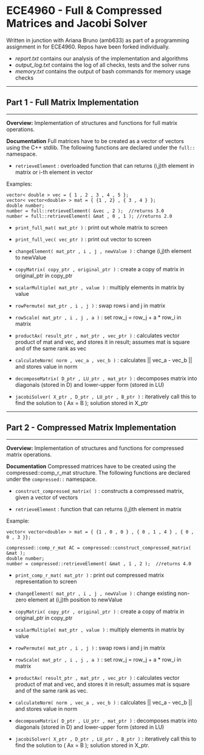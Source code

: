 # ECE4960 - Full & Compressed Matrices and Jacobi Solver

Written in junction with Ariana Bruno (amb633) as part of a programming assignment in for ECE4960.
Repos have been forked individually.

- *report.txt* contains our analysis of the implementation and algorithms
- *output_log.txt* contains the log of all checks, tests and the solver runs
- *memory.txt* contains the output of bash commands for memory usage checks

***************************************************************************
## Part 1 - Full Matrix Implementation
***************************************************************************

**Overview:**
Implementation of structures and functions for full matrix operations.

**Documentation** 
Full matrices have to be created as a vector of vectors using the C++ stdlib.
The following functions are declared under the `full::` namespace.

- `retrieveElement` : overloaded function that can returns (i,j)th element in matrix or i-th element in vector

Examples:
```
vector< double > vec = { 1 , 2 , 3 , 4 , 5 };
vector< vector<double> > mat = { {1 , 2} , { 3 , 4 } };
double number;
number = full::retrieveElement( &vec , 2 );  //returns 3.0
number = full::retrieveElement( &mat , 0 , 1 ); //returns 2.0
```

- `print_full_mat( mat_ptr )` : print out whole matrix to screen
- `print_full_vec( vec_ptr )` : print out vector to screen

- `changeElement( mat_ptr , i , j , newValue )` : change (i,j)th element to newValue

- `copyMatrix( copy_ptr , original_ptr )` : create a copy of matrix in original_ptr in copy_ptr

- `scalarMultiple( mat_ptr , value )` : multiply elements in matrix by value

- `rowPermute( mat_ptr , i , j )` : swap rows i and j in matrix

- `rowScale( mat_ptr , i , j , a )` : set row_j = row_j + a * row_i in matrix

- `productAx( result_ptr , mat_ptr , vec_ptr )` : calculates vector product of mat and vec, and stores it in result; assumes mat is square and of the same rank as vec

- `calculateNorm( norm , vec_a , vec_b )` : calculates || vec_a - vec_b || and stores value in norm

- `decomposeMatrix( D_ptr , LU_ptr , mat_ptr )` : decomposes matrix into diagonals (stored in D) and lower-upper form (stored in LU)

- `jacobiSolver( X_ptr , D_ptr , LU_ptr , B_ptr )` : iteratively call this to find the solution to ( Ax = B ); solution stored in X_ptr

***************************************************************************
## Part 2 - Compressed Matrix Implementation
***************************************************************************

**Overview:**
Implementation of structures and functions for compressed matrix operations.

**Documentation** 
Compressed matrices have to be created using the compressed::comp_r_mat structure.
The following functions are declared under the `compressed::` namespace.

- `construct_compressed_matrix( )` : constructs a compressed matrix, given a vector of vectors

- `retrieveElement` : function that can returns (i,j)th element in matrix

Example:
```
vector< vector<double> > mat = { {1 , 0 , 0 } , { 0 , 1 , 4 } , { 0 , 0 , 3 }};

compressed::comp_r_mat AC = compressed::construct_compressed_matrix( &mat );
double number;
number = compressed::retrieveElement( &mat , 1 , 2 );  //returns 4.0
``` 

- `print_comp_r_mat( mat_ptr )` : print out compressed matrix representation to screen

- `changeElement( mat_ptr , i , j , newValue )` : change existing non-zero element at (i,j)th position to newValue

- `copyMatrix( copy_ptr , original_ptr )` : create a copy of matrix in original_ptr in copy_ptr

- `scalarMultiple( mat_ptr , value )` : multiply elements in matrix by value

- `rowPermute( mat_ptr , i , j )` : swap rows i and j in matrix

- `rowScale( mat_ptr , i , j , a )` : set row_j = row_j + a * row_i in matrix

- `productAx( result_ptr , mat_ptr , vec_ptr )` : calculates vector product of mat and vec, and stores it in result; assumes mat is square and of the same rank as vec.

- `calculateNorm( norm , vec_a , vec_b )` : calculates || vec_a - vec_b || and stores value in norm

- `decomposeMatrix( D_ptr , LU_ptr , mat_ptr )` : decomposes matrix into diagonals (stored in D) and lower-upper form (stored in LU)

- `jacobiSolver( X_ptr , D_ptr , LU_ptr , B_ptr )` : iteratively call this to find the solution to ( Ax = B ); solution stored in X_ptr.